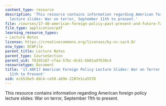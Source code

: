 ```yaml
---
content_type: resource
description: 'This resource contains information regarding American foreign policy
  lecture slides: War on terror, September 11th to present.'
file: /courses/17-40-american-foreign-policy-past-present-and-future-fall-2017/ecb52be5ddcbce58ab9e2287e1ca5578_MIT17_40F17_WarOnTerror.pdf
file_type: application/pdf
learning_resource_types:
- Lecture Notes
license: https://creativecommons.org/licenses/by-nc-sa/4.0/
ocw_type: OCWFile
parent_title: Lecture Notes
parent_type: CourseSection
parent_uid: f0185187-cfaa-57bc-dcd1-6b01adf630c4
resourcetype: Document
title: '17.40F17 American Foreign Policy Lecture Slides: War on Terror, September
  11th to Present'
uid: ecb52be5-ddcb-ce58-ab9e-2287e1ca5578
---
```

This resource contains information regarding American foreign policy lecture slides: War on terror, September 11th to present.